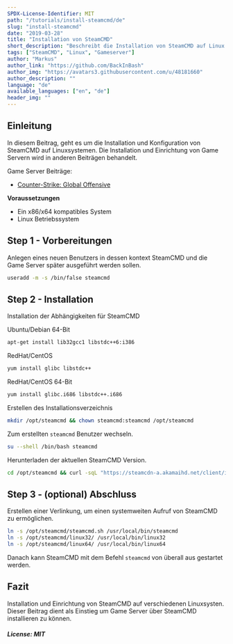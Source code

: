```yaml
---
SPDX-License-Identifier: MIT
path: "/tutorials/install-steamcmd/de"
slug: "install-steamcmd"
date: "2019-03-28"
title: "Installation von SteamCMD"
short_description: "Beschreibt die Installation von SteamCMD auf Linux Systemen"
tags: ["SteamCMD", "Linux", "Gameserver"]
author: "Markus"
author_link: "https://github.com/BackInBash"
author_img: "https://avatars3.githubusercontent.com/u/48181660"
author_description: ""
language: "de"
available_languages: ["en", "de"]
header_img: ""
---
```


<!-- This where the actual tutorial begins. You don't need to write out the title again, having it in the frontmatter above is enough. -->

## Einleitung

In diesem Beitrag, geht es um die Installation und Konfiguration von SteamCMD auf Linuxsystemen.
Die Installation und Einrichtung von Game Servern wird in anderen Beiträgen behandelt.

Game Server Beiträge:
+ [Counter-Strike: Global Offensive](../install-gameserver-csgo/de)

**Voraussetzungen**

+ Ein x86/x64 kompatibles System
+ Linux Betriebssystem

## Step 1 - Vorbereitungen

Anlegen eines neuen Benutzers in dessen kontext SteamCMD und die Game Server später ausgeführt werden sollen.
```bash
useradd -m -s /bin/false steamcmd
```

## Step 2 - Installation

Installation der Abhängigkeiten für SteamCMD

Ubuntu/Debian 64-Bit
```bash
apt-get install lib32gcc1 libstdc++6:i386
```

RedHat/CentOS
```bash
yum install glibc libstdc++
```

RedHat/CentOS 64-Bit
```bash
yum install glibc.i686 libstdc++.i686
```

Erstellen des Installationsverzeichnis
```bash
mkdir /opt/steamcmd && chown steamcmd:steamcmd /opt/steamcmd
```

Zum erstellten `steamcmd` Benutzer wechseln.
```bash
su --shell /bin/bash steamcmd
```

Herunterladen der aktuellen SteamCMD Version.
```bash
cd /opt/steamcmd && curl -sqL "https://steamcdn-a.akamaihd.net/client/installer/steamcmd_linux.tar.gz" | tar zxvf -
```

## Step 3 - (optional) Abschluss

Erstellen einer Verlinkung, um einen systemweiten Aufruf von SteamCMD zu ermöglichen.
```bash
ln -s /opt/steamcmd/steamcmd.sh /usr/local/bin/steamcmd
ln -s /opt/steamcmd/linux32/ /usr/local/bin/linux32
ln -s /opt/steamcmd/linux64/ /usr/local/bin/linux64
```

Danach kann SteamCMD mit dem Befehl `steamcmd` von überall aus gestartet werden.

## Fazit

Installation und Einrichtung von SteamCMD auf verschiedenen Linuxsysten.
Dieser Beitrag dient als Einstieg um Game Server über SteamCMD installieren zu können.

##### License: MIT

<!---

Contributors's Certificate of Origin

By making a contribution to this project, I certify that:

(a) The contribution was created in whole or in part by me and I have
    the right to submit it under the license indicated in the file; or

(b) The contribution is based upon previous work that, to the best of my
    knowledge, is covered under an appropriate license and I have the
    right under that license to submit that work with modifications,
    whether created in whole or in part by me, under the same license
    (unless I am permitted to submit under a different license), as
    indicated in the file; or

(c) The contribution was provided directly to me by some other person
    who certified (a), (b) or (c) and I have not modified it.

(d) I understand and agree that this project and the contribution are
    public and that a record of the contribution (including all personal
    information I submit with it, including my sign-off) is maintained
    indefinitely and may be redistributed consistent with this project
    or the license(s) involved.

Signed-off-by: Markus markus@omg-network.de

-->
